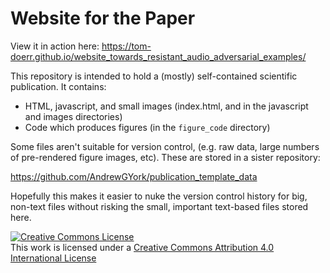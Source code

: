 # Website for the Paper 

View it in action here:
https://tom-doerr.github.io/website_towards_resistant_audio_adversarial_examples/

This repository is intended to hold a (mostly) self-contained scientific publication. It contains:

* HTML, javascript, and small images (index.html, and in the javascript and images directories)
* Code which produces figures (in the `figure_code` directory)

Some files aren't suitable for version control, (e.g. raw data, large numbers of pre-rendered figure images, etc). These are stored in a sister repository:

https://github.com/AndrewGYork/publication_template_data

Hopefully this makes it easier to nuke the version control history for big, non-text files without risking the small, important text-based files stored here.

<a rel="license" href="http://creativecommons.org/licenses/by/4.0/"><img alt="Creative Commons License" style="border-width:0" src="https://i.creativecommons.org/l/by/4.0/88x31.png" /></a><br />This work is licensed under a <a rel="license" href="http://creativecommons.org/licenses/by/4.0/">Creative Commons Attribution 4.0 International License</a>

